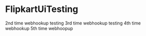 # FlipkartUiTesting
2nd time webhookup testing
3rd time webhookup testing
4th time webhookup
5th time webhoopup

